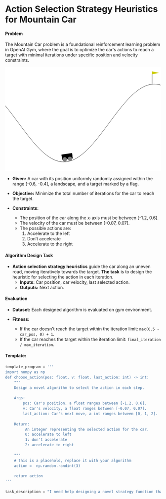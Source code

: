 # **Action Selection Strategy Heuristics** for **Mountain Car**

#### **Problem** 

The Mountain Car problem is a foundational reinforcement learning problem in OpenAI Gym, where the goal is to optimize the car's actions to reach a target with minimal iterations under specific position and velocity constraints.

![car](./car.gif)
+ **Given:** A car with its position uniformly randomly assigned within the range [-0.6, -0.4], a landscape, and a target marked by a flag.

+ **Objective:** Minimize the total number of iterations for the car to reach the target.

+ **Constraints:** 
    - The position of the car along the x-axis must be between [-1.2, 0.6].
    - The velocity of the car must be between [-0.07, 0.07].
    - The possible actions are:
        1. Accelerate to the left
        2. Don’t accelerate
        3. Accelerate to the right


#### Algorithm Design Task

+ **Action selection strategy heuristics** guide the car along an uneven road, moving iteratively towards the target. **The task** is to design the heuristic for selecting the action in each iteration.
  + **Inputs:** Car position, car velocity, last selected action.
  + **Outputs:** Next action.

#### Evaluation

+ **Dataset:** Each designed algorithm is evaluated on gym environment. 

+ **Fitness:** 
    - If the car doesn't reach the target within the iteration limit: `max(0.5 - car_pos, 0) + 1`.
    - If the car reaches the target within the iteration limit: `final_iteration / max_iteration`.

#### Template: 

```python
template_program = '''
import numpy as np
def choose_action(pos: float, v: float, last_action: int) -> int: 
    """
    Design a novel algorithm to select the action in each step.

    Args:
        pos: Car's position, a float ranges between [-1.2, 0.6].
        v: Car's velocity, a float ranges between [-0.07, 0.07].
        last_action: Car's next move, a int ranges between [0, 1, 2].

    Return:
         An integer representing the selected action for the car.
         0: accelerate to left
         1: don't accelerate
         2: accelerate to right

    """
    # this is a placehold, replace it with your algorithm
    action =  np.random.randint(3)

    return action
'''

task_description = "I need help designing a novel strategy function that guide the car along an uneven road, moving step by step towards a target. At each step, a specific action will be chosen based on the car's current position and velocity, aiming to reach the destination in the minimum number of steps."


```

